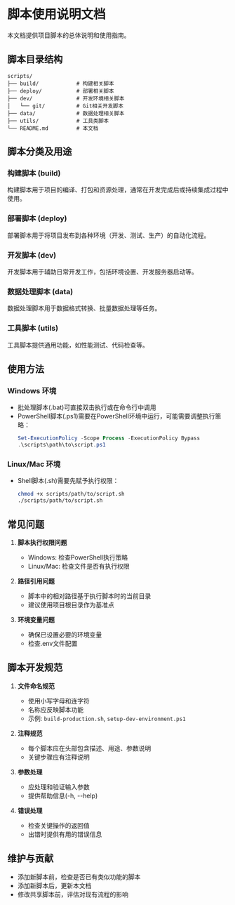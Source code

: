 # 脚本使用说明文档

<!-- updated for: 项目重构阶段一 - 脚本文件整理 -->

本文档提供项目脚本的总体说明和使用指南。

## 脚本目录结构

```
scripts/
├── build/            # 构建相关脚本
├── deploy/           # 部署相关脚本
├── dev/              # 开发环境相关脚本
│   └── git/          # Git相关开发脚本
├── data/             # 数据处理相关脚本
├── utils/            # 工具类脚本
└── README.md         # 本文档
```

## 脚本分类及用途

### 构建脚本 (build)

构建脚本用于项目的编译、打包和资源处理，通常在开发完成后或持续集成过程中使用。

### 部署脚本 (deploy)

部署脚本用于将项目发布到各种环境（开发、测试、生产）的自动化流程。

### 开发脚本 (dev)

开发脚本用于辅助日常开发工作，包括环境设置、开发服务器启动等。

### 数据处理脚本 (data)

数据处理脚本用于数据格式转换、批量数据处理等任务。

### 工具脚本 (utils)

工具脚本提供通用功能，如性能测试、代码检查等。

## 使用方法

### Windows 环境

- 批处理脚本(.bat)可直接双击执行或在命令行中调用
- PowerShell脚本(.ps1)需要在PowerShell环境中运行，可能需要调整执行策略：
  ```powershell
  Set-ExecutionPolicy -Scope Process -ExecutionPolicy Bypass
  .\scripts\path\to\script.ps1
  ```

### Linux/Mac 环境

- Shell脚本(.sh)需要先赋予执行权限：
  ```bash
  chmod +x scripts/path/to/script.sh
  ./scripts/path/to/script.sh
  ```

## 常见问题

1. **脚本执行权限问题**
   - Windows: 检查PowerShell执行策略
   - Linux/Mac: 检查文件是否有执行权限

2. **路径引用问题**
   - 脚本中的相对路径基于执行脚本时的当前目录
   - 建议使用项目根目录作为基准点

3. **环境变量问题**
   - 确保已设置必要的环境变量
   - 检查.env文件配置

## 脚本开发规范

1. **文件命名规范**
   - 使用小写字母和连字符
   - 名称应反映脚本功能
   - 示例: `build-production.sh`, `setup-dev-environment.ps1`

2. **注释规范**
   - 每个脚本应在头部包含描述、用途、参数说明
   - 关键步骤应有注释说明

3. **参数处理**
   - 应处理和验证输入参数
   - 提供帮助信息(-h, --help)

4. **错误处理**
   - 检查关键操作的返回值
   - 出错时提供有用的错误信息

## 维护与贡献

- 添加新脚本前，检查是否已有类似功能的脚本
- 添加新脚本后，更新本文档
- 修改共享脚本前，评估对现有流程的影响 